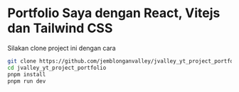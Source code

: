 # Portfolio Saya dengan React, Vitejs dan Tailwind CSS

Silakan clone project ini dengan cara
```bash
git clone https://github.com/jemblonganvalley/jvalley_yt_project_portfolio
cd jvalley_yt_project_portfolio
pnpm install
pnpm run dev 